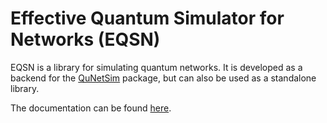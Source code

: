 # Effective Quantum Simulator for Networks (EQSN)

EQSN is a library for simulating quantum networks.
It is developed as a backend for the
[QuNetSim](https://github.com/tqsd/QuNetSim) package, but can also be used as a standalone library.

The documentation can be found [here](https://tqsd.github.io/EQSN_python/_build/index.html).
